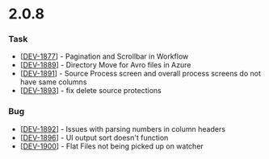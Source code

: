 # 2.0.8



### Task

* \[[DEV-1877](https://wmpartners.atlassian.net/browse/DEV-1877)\] - Pagination and Scrollbar in Workflow
* \[[DEV-1889](https://wmpartners.atlassian.net/browse/DEV-1889)\] - Directory Move for Avro files in Azure
* \[[DEV-1891](https://wmpartners.atlassian.net/browse/DEV-1891)\] - Source Process screen and overall process screens do not have same columns
* \[[DEV-1893](https://wmpartners.atlassian.net/browse/DEV-1893)\] - fix delete source protections

### Bug

* \[[DEV-1892](https://wmpartners.atlassian.net/browse/DEV-1892)\] - Issues with parsing numbers in column headers
* \[[DEV-1896](https://wmpartners.atlassian.net/browse/DEV-1896)\] - UI output sort doesn't function
* \[[DEV-1900](https://wmpartners.atlassian.net/browse/DEV-1900)\] - Flat Files not being picked up on watcher

